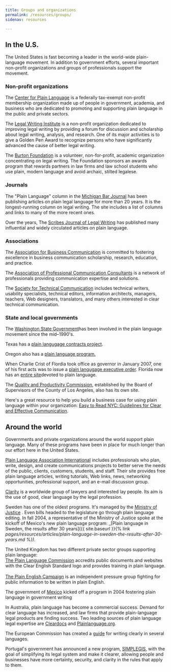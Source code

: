 ```yaml
---
title: Groups and organizations
permalink: /resources/groups/
sidenav: resources

---
```


## In the U.S.

The United States is fast becoming a leader in the world-wide plain-language movement. In addition to government efforts, several important non-profit organizations and groups of professionals support the movement.

### Non-profit organizations

The [Center for Plain Language](http://www.centerforplainlanguage.org) is a federally tax-exempt non-profit membership organization made up of people in government, academia, and business who are dedicated to promoting and supporting plain language in the public and private sectors.

The [Legal Writing Institute](http://www.lwionline.org/) is a non-profit organization dedicated to improving legal writing by providing a forum for discussion and scholarship about legal writing, analysis, and research. One of its major activities is to give a Golden Pen Award to recognize persons who have significantly advanced the cause of better legal writing.

The [Burton Foundation](http://www.burtonawards.com/) is a volunteer, non-for-profit, academic organization concentrating on legal writing. The Foundation sponsors an awards program that rewards partners in law firms and law school students who use plain, modern language and avoid archaic, stilted legalese.

### Journals

The "Plain Language" column in the [Michigan Bar Journal](http://www.michbar.org/generalinfo/plainenglish/columns.cfm) has been publishing articles on plain legal language for more than 20 years. It is the longest-running column on legal writing. The site includes a list of columns and links to many of the more recent ones.

Over the years, The [Scribes Journal of Legal Writing](http://www.scribes.org) has published many influential and widely circulated articles on plain language.

### Associations

The [Association for Business Communication](http://www.businesscommunication.org) is committed to fostering excellence in business communication scholarship, research, education, and practice.

The [Association of Professional Communication Consultants](http://www.consultingsuccess.org) is a network of professionals providing communication expertise and solutions.

The [Society for Technical Communication](http://www.stc.org) includes technical writers, usability specialists, technical editors, information architects, managers, teachers, Web designers, translators, and many others interested in clear technical communication.

### State and local governments

The [Washington State Government](http://www.governor.wa.gov/priorities/plaintalk/default.asp)has been involved in the plain language movement since the mid–1990's.

Texas has a [plain langugage contracts project](http://www.occc.state.tx.us/pages/Legal/plain_lang/).

Oregon also has a [plain language program.](http://plainlanguage.oregon.gov/)

When Charlie Crist of Flordia took office as governor in January 2007, one of his first acts was to issue a [plain langugage executive order](http://www.flgov.com/pl_home). Florida now has an [entire site](http://www.flgov.com/pl_home)devoted to plain language.

The [Quality and Productivity Commission](http://qpc.co.la.ca.us/pl.asp), established by the Board of Supervisors of the County of Los Angeles, also has its own site.

Here's a great resource to help you build a business case for using plain language within your organization: [Easy to Read NYC: Guidelines for Clear and Effective Communication](http://home2.nyc.gov/html/oath/pdf/Easy-to-Read%20NYC.pdf).

## Around the world

Governments and private organizations around the world support plain language. Many of these programs have been in place for much longer than our effort here in the United States.

[Plain Language Association International](http://www.plainlanguagenetwork.org/) includes professionals who plan, write, design, and create communications projects to better serve the needs of the public, clients, customers, students, and staff. Their site provides free plain language articles, writing tutorials, Web links, news, networking opportunities, professional support, and an e-mail discussion group.

[Clarity](http://www.clarity-international.net/) is a worldwide group of lawyers and interested lay people. Its aim is the use of good, clear language by the legal profession.

Sweden has one of the oldest programs. It's managed by the [Ministry of Justice](http://www.regeringen.se/sb/d/4409) . Even bills headed to the legislature go through plain language editing. In fall 2004, a representative of the Ministry of Justice spoke at the kickoff of Mexico's new plain language program: _[Plain language in Sweden, the results after 30 years]({{ site.baseurl }}{% link _pages/resources/articles/plain-language-in-sweden-the-results-after-30-years.md %})_.

The United Kingdom has two different private sector groups supporting plain language: [<br>
The Plain Language Commission](http://www.clearest.co.uk/) accredits public documents and websites with the Clear English Standard logo and provides training in plain language.<br><br>
[The Plain English Campaign](http://www.plainenglish.co.uk/) is an independent pressure group fighting for public information to be written in plain English.

The government of [Mexico](http://www.lenguajeciudadano.gob.mx) kicked off a program in 2004 fostering plain language in government writing

In Australia, plain language has become a commercial success. Demand for clear language has increased, and law firms that provide plain-language legal products are finding success. Two leading sources of plain language legal expertise are [Cleardocs](http://www.cleardocs.com/wordsbeyond-contact.html) and [Plainlanguage.org](http://www.plainlanguage.org/).

The European Commission has created a [guide](http://ec.europa.eu/translation/writing/clear_writing/how_to_write_clearly_en.pdf) for writing clearly in several languages.

Portugal's government has announced a new program, [SIMPLEGIS](http://www.portugal.gov.pt/pt/GC18/Governo/Ministerios/PCM/MP/ProgramaseDossiers/Pages/20100510_MP_Prog_Simplegis.aspx), with the goal of simplifying its legal system and make it clearer, allowing people and businesses have more certainty, security, and clarity in the rules that apply to them.
